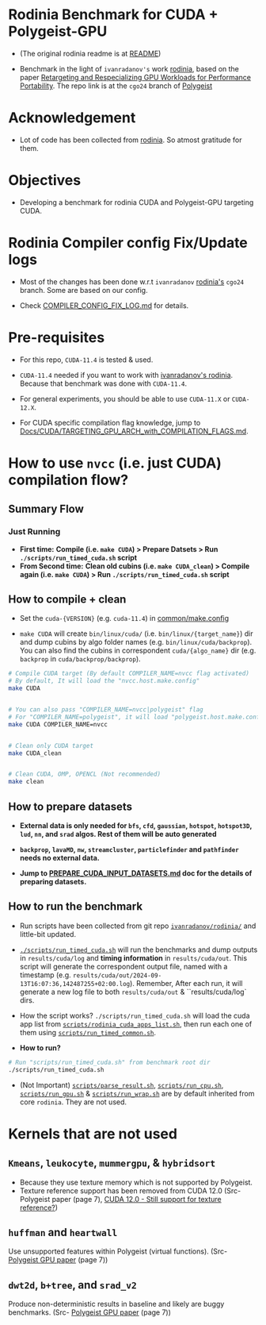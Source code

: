 # Rodinia Benchmark for CUDA + Polygeist-GPU

- (The original rodinia readme is at [README](README))

- Benchmark in the light of `ivanradanov's` work [rodinia](https://github.com/ivanradanov/rodinia/tree/cgo24), based on the paper [Retargeting and Respecializing GPU Workloads for Performance Portability](https://c.wsmoses.com/papers/polygeist24.pdf). The repo link is at the `cgo24` branch of [Polygeist](https://github.com/llvm/Polygeist/tree/cgo24)


# Acknowledgement

- Lot of code has been collected from [rodinia](https://github.com/ivanradanov/rodinia/tree/cgo24). So atmost gratitude for them.


# Objectives

- Developing a benchmark for rodinia CUDA and Polygeist-GPU targeting CUDA.




# Rodinia Compiler config Fix/Update logs

- Most of the changes has been done w.r.t `ivanradanov` [rodinia's](https://github.com/ivanradanov/rodinia/tree/cgo24) `cgo24` branch. Some are based on our config.

- Check [COMPILER_CONFIG_FIX_LOG.md](COMPILER_CONFIG_FIX_LOG.md) for details.



# Pre-requisites

- For this repo, `CUDA-11.4` is tested & used.

- `CUDA-11.4` needed if you want to work with [ivanradanov's rodinia](https://github.com/ivanradanov/rodinia/tree/cgo24). Because that benchmark was done with `CUDA-11.4`.

- For general experiments, you should be able to use `CUDA-11.X` or `CUDA-12.X`.

- For CUDA specific compilation flag knowledge, jump to [Docs/CUDA/TARGETING_GPU_ARCH_with_COMPILATION_FLAGS.md](Docs/CUDA/TARGETING_GPU_ARCH_with_COMPILATION_FLAGS.md).



# How to use `nvcc` (i.e. just CUDA) compilation flow?

## Summary Flow

### Just Running

- **First time:** **Compile (i.e. `make CUDA`) > Prepare Datsets > Run `./scripts/run_timed_cuda.sh` script**
- **From Second time:** **Clean old cubins (i.e. `make CUDA_clean`) > Compile again (i.e. `make CUDA`) > Run `./scripts/run_timed_cuda.sh` script**



## How to compile + clean

- Set the `cuda-{VERSION}` (e.g. `cuda-11.4`) in [common/make.config](common/make.config)

- `make CUDA` will create `bin/linux/cuda/` (i.e. `bin/linux/{target_name}`) dir and dump cubins by algo folder names (e.g. `bin/linux/cuda/backprop`). You can also find the cubins in correspondent `cuda/{algo_name}` dir (e.g. `backprop` in `cuda/backprop/backprop`).

```sh
# Compile CUDA target (By default COMPILER_NAME=nvcc flag activated)
# By default, It will load the "nvcc.host.make.config"
make CUDA


# You can also pass "COMPILER_NAME=nvcc|polygeist" flag
# For "COMPILER_NAME=polygeist", it will load "polygeist.host.make.config"
make CUDA COMPILER_NAME=nvcc


# Clean only CUDA target
make CUDA_clean


# Clean CUDA, OMP, OPENCL (Not recommended)
make clean
```


## How to prepare datasets

- **External data is only needed for `bfs`, `cfd`, `gaussian`, `hotspot`, `hotspot3D`, `lud`, `nn`, and `srad` algos. Rest of them will be auto generated**

- **`backprop`, `lavaMD`, `nw`, `streamcluster`, `particlefinder` and `pathfinder` needs no external data.**

- **Jump to [PREPARE_CUDA_INPUT_DATASETS.md](PREPARE_CUDA_INPUT_DATASETS.md) doc for the details of preparing datasets.**



## How to run the benchmark

- Run scripts have been collected from git repo [`ivanradanov/rodinia/`](https://github.com/ivanradanov/rodinia/tree/main/scripts) and little-bit updated.

- [`./scripts/run_timed_cuda.sh`](scripts/run_timed_cuda.sh) will run the benchmarks and dump outputs in `results/cuda/log` and **timing information** in `results/cuda/out`. This script will generate the correspondent output file, named with a timestamp (e.g. `results/cuda/out/2024-09-13T16:07:36,142487255+02:00.log`). Remember, After each run, it will generate a new log file to both `results/cuda/out` & ``results/cuda/log` dirs.

- How the script works? `./scripts/run_timed_cuda.sh` will load the cuda app list from [`scripts/rodinia_cuda_apps_list.sh`](scripts/rodinia_cuda_apps_list.sh), then run each one of them using [`scripts/run_timed_common.sh`](scripts/run_timed_common.sh).


- **How to run?**

```sh
# Run "scripts/run_timed_cuda.sh" from benchmark root dir
./scripts/run_timed_cuda.sh
```

- (Not Important) [`scripts/parse_result.sh`](scripts/parse_result.sh), [`scripts/run_cpu.sh`](scripts/run_cpu.sh), [`scripts/run_gpu.sh`](scripts/run_gpu.sh) & [`scripts/run_wrap.sh`](scripts/run_wrap.sh) are by default inherited from core `rodinia`. They are not used.



# Kernels that are not used

## `Kmeans`, `leukocyte`, `mummergpu`, & `hybridsort`

- Because they use texture memory which is not supported by Polygeist.
- Texture reference support has been removed from CUDA 12.0 (Src- Polygeist paper (page 7), [CUDA 12.0 - Still support for texture reference?](https://forums.developer.nvidia.com/t/cuda-12-0-still-support-for-texture-reference-support-for-pascal-architecture-warp-synchronous-programming/237284))


## `huffman` and `heartwall`

Use unsupported features within Polygeist (virtual functions). (Src- [Polygeist GPU paper](https://c.wsmoses.com/papers/polygeist24.pdf) (page 7))


## `dwt2d`, `b+tree`, and `srad_v2`

Produce non-deterministic results in baseline and likely are buggy benchmarks. (Src- [Polygeist GPU paper](https://c.wsmoses.com/papers/polygeist24.pdf) (page 7))


